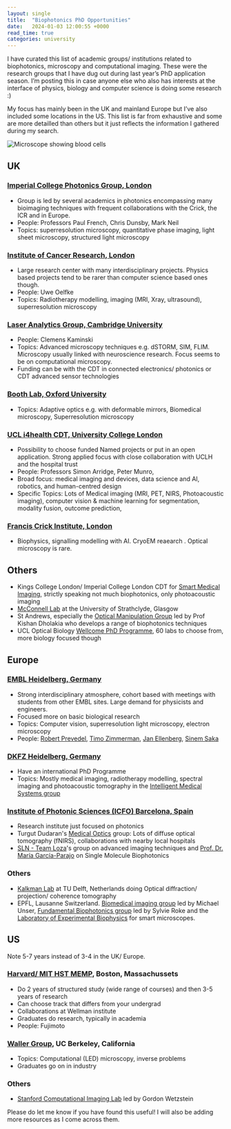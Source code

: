 ```yaml
---
layout: single
title:  "Biophotonics PhD Opportunities"
date:   2024-01-03 12:00:55 +0000
read_time: true
categories: university
---
```


I have curated this list of academic groups/ institutions related to biophotonics, microscopy and computational imaging. These were the research groups that I have dug out during last year’s PhD application season. I’m posting this in case anyone else who also has interests at the interface of physics, biology and computer science is doing some research :)

My focus has mainly been in the UK and mainland Europe but I’ve also included some locations in the US. This list is far from exhaustive and some are more detailled than others but it just reflects the information I gathered during my search.

![](https://lh3.googleusercontent.com/drive-viewer/AEYmBYRI7nmvHs5kZ2LMZO1DwE8MEdDtlEfyN8AgXobbiGhjfE4z2DsG08sFblUCNeFrPDq6mtUAjPijGKJ2mvo0FiDsNrO68g=s1600 "Microscope showing blood cells")


## UK

### [Imperial College Photonics Group, London](https://www.imperial.ac.uk/photonics/research/biophotonics/)

- Group is led by several academics in photonics encompassing many bioimaging techniques with frequent collaborations with the Crick, the ICR and in Europe. 
- People: Professors Paul French, Chris Dunsby, Mark Neil
- Topics: superresolution microscopy, quantitative phase imaging, light sheet microscopy, structured light microscopy 

### [Institute of Cancer Research, London](https://www.icr.ac.uk/studying-and-training/phds-for-science-graduates/phd-studentship-projects)
- Large research center with many interdisciplinary projects. Physics based projects tend to be rarer than computer science based ones though.
- People: Uwe Oelfke
- Topics: Radiotherapy modelling, imaging (MRI, Xray, ultrasound), superresolution microscopy 

### [Laser Analytics Group, Cambridge University](https://laser.ceb.cam.ac.uk/)
- People: Clemens Kaminski
- Topics: Advanced microscopy techniques e.g. dSTORM, SIM, FLIM. Microscopy usually linked with neuroscience research. Focus seems to be on computational microscopy.
- Funding can be with the CDT in connected electronics/ photonics or CDT advanced sensor technologies 


### [Booth Lab, Oxford University](https://eng.ox.ac.uk/people/martin-booth/)
- Topics: Adaptive optics e.g. with deformable mirrors, Biomedical microscopy, Superresolution microscopy

### [UCL i4health CDT, University College London](https://www.ucl.ac.uk/intelligent-imaging-healthcare/epsrc-centre-doctoral-training-intelligent-integrated-imaging-healthcare-i4health)
- Possibility to choose funded Named projects or put in an open application. Strong applied focus with close collaboration with UCLH and the hospital trust
- People: Professors Simon Arridge, Peter Munro, 
- Broad focus: medical imaging and devices, data science and AI, robotics, and human-centred design
- Specific Topics: Lots of Medical imaging (MRI, PET, NIRS, Photoacoustic imaging), computer vision & machine learning for segmentation, modality fusion, outcome prediction, 

### [Francis Crick Institute, London](https://www.crick.ac.uk/careers-study/students/phd-students/phd-student-recruitment)
- Biophysics, signalling modelling with AI. CryoEM reaearch . Optical microscopy is rare.

## Others
- Kings College London/ Imperial College London CDT for [Smart Medical Imaging](https://www.imagingcdt.com/), strictly speaking not much biophotonics, only photoacoustic imaging
- [McConnell Lab](https://www.centreforbiophotonics.com/people) at the University of Strathclyde, Glasgow
- St Andrews, especially the [Optical Manipulation Group](https://opticalmanipulationgroup.wp.st-andrews.ac.uk/) led by Prof Kishan Dholakia who develops a range of biophotonics techniques
- UCL Optical Biology [Wellcome PhD Programme](https://opticalbiology.org/), 60 labs to choose from, more biology focused though

## Europe

### [EMBL Heidelberg, Germany](https://www.embl.org/sites/heidelberg/)
- Strong interdisciplinary atmosphere, cohort based with meetings with students from other EMBL sites. Large demand for physicists and engineers.
- Focused more on basic biological research
- Topics: Computer vision, superresolution light microscopy, electron microscopy
- People: [Robert Prevedel](https://www.embl.org/groups/prevedel/), [Timo Zimmerman](https://www.embl.org/groups/zimmermann-timo/), [Jan Ellenberg](https://www.embl.org/groups/ellenberg/), [Sinem Saka](https://www.embl.org/groups/saka/)
  
### [DKFZ Heidelberg, Germany](https://www.dkfz.de/en/phd-program/index.html)
- Have an international PhD Programme
- Topics: Mostly medical imaging, radiotherapy modelling, spectral imaging and photoacoustic tomography in the [Intelligent Medical Systems group](https://www.dkfz.de/en/imsy/index.php)

### [Institute of Photonic Sciences (ICFO) Barcelona, Spain](https://www.icfo.eu/)

- Research institute just focused on photonics
- Turgut Dudaran's [Medical Optics]() group: Lots of diffuse optical tomography (fNIRS), collaborations with nearby local hospitals
- [SLN - Team Loza](https://www.icfo.eu/research-group/4/sln/home/437/)'s group on advanced imaging techniques and [Prof. Dr. María García-Parajo](https://www.icfo.eu/research-group/21/smb/home/437/) on Single Molecule Biophotonics

### Others
- [Kalkman Lab](https://homepage.tudelft.nl/7x60g/) at TU Delft, Netherlands doing Optical diffraction/ projection/ coherence tomography
- EPFL, Lausanne Switzerland. [Biomedical imaging group](https://bigwww.epfl.ch/unser/) led by Michael Unser, [Fundamental Biophotonics group](https://www.epfl.ch/labs/lbp/) led by Sylvie Roke and the [Laboratory of Experimental Biophysics](https://www.epfl.ch/labs/leb/) for smart microscopes.

## US

Note 5-7 years instead of 3-4 in the UK/ Europe.

### [Harvard/ MIT HST MEMP](https://hst.mit.edu/academic-programs/memp), Boston, Massachussets

- Do 2 years of structured study (wide range of courses) and then 3-5 years of research
- Can choose track that differs from your undergrad
- Collaborations at Wellman institute
- Graduates do research, typically in academia
- People: Fujimoto

### [Waller Group](https://www.laurawaller.com/), UC Berkeley, California

- Topics: Computational (LED) microscopy, inverse problems
- Graduates go on in industry

### Others
- [Stanford Computational Imaging Lab](https://www.computationalimaging.org/) led by Gordon Wetzstein

Please do let me know if you have found this useful! I will also be adding more resources as I come across them.
